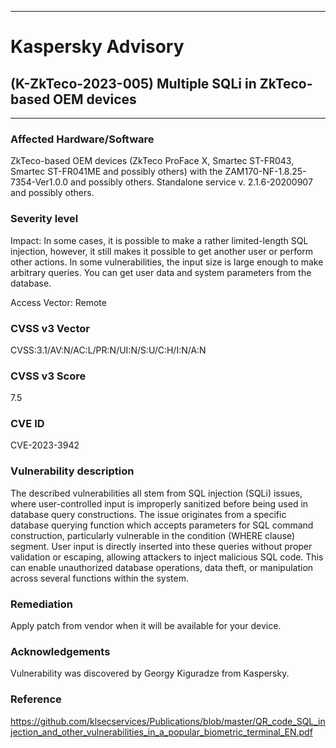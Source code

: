 ***
# Kaspersky Advisory
## (K-ZkTeco-2023-005) Multiple SQLi in ZkTeco-based OEM devices
***
### Affected Hardware/Software
ZkTeco-based OEM devices (ZkTeco ProFace X, Smartec ST-FR043, Smartec ST-FR041ME and possibly others) with the ZAM170-NF-1.8.25-7354-Ver1.0.0 and possibly others.
Standalone service v. 2.1.6-20200907 and possibly others.
### Severity level
Impact: In some cases, it is possible to make a rather limited-length SQL injection, however, it still makes it possible to get another user or perform other actions. In some vulnerabilities, the input size is large enough to make arbitrary queries. You can get user data and system parameters from the database.

Access Vector: Remote
### CVSS v3 Vector

CVSS:3.1/AV:N/AC:L/PR:N/UI:N/S:U/C:H/I:N/A:N
### CVSS v3 Score

7.5
### CVE ID

CVE-2023-3942
### Vulnerability description
The described vulnerabilities all stem from SQL injection (SQLi) issues, where user-controlled input is improperly sanitized before being used in database query constructions. The issue originates from a specific database querying function which accepts parameters for SQL command construction, particularly vulnerable in the condition (WHERE clause) segment. User input is directly inserted into these queries without proper validation or escaping, allowing attackers to inject malicious SQL code. This can enable unauthorized database operations, data theft, or manipulation across several functions within the system.
### Remediation
Apply patch from vendor when it will be available for your device.
### Acknowledgements
Vulnerability was discovered by Georgy Kiguradze from Kaspersky.
### Reference
https://github.com/klsecservices/Publications/blob/master/QR_code_SQL_injection_and_other_vulnerabilities_in_a_popular_biometric_terminal_EN.pdf
